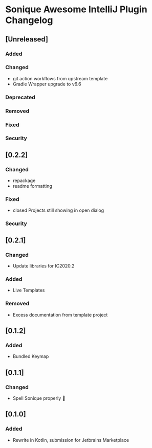 <!-- Keep a Changelog guide -> https://keepachangelog.com -->

# Sonique Awesome IntelliJ Plugin Changelog

## [Unreleased]
### Added

### Changed
- git action workflows from upstream template
- Gradle Wrapper upgrade to v6.6
### Deprecated

### Removed

### Fixed

### Security
## [0.2.2]
### Changed
 - repackage
 - readme formatting
### Fixed
 - closed Projects still showing in open dialog
### Security

## [0.2.1]
### Changed
- Update libraries for IC2020.2

### Added
- Live Templates

### Removed
- Excess documentation from template project

## [0.1.2]
### Added
- Bundled Keymap

## [0.1.1]
### Changed
- Spell Sonique properly :facepalm:

## [0.1.0]
### Added
- Rewrite in Kotlin, submission for Jetbrains Marketplace 

